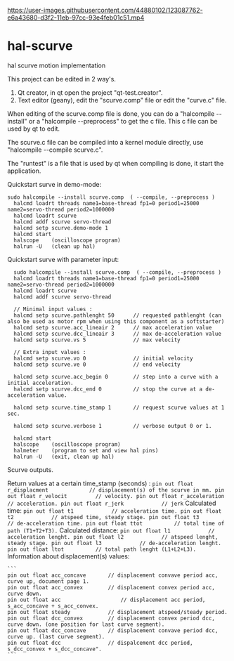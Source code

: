 
https://user-images.githubusercontent.com/44880102/123087762-e6a43680-d3f2-11eb-97cc-93e4feb01c51.mp4

# hal-scurve
hal scurve motion implementation

This project can be edited in 2 way's.
1. Qt creator, in qt open the project "qt-test.creator".
2. Text editor (geany), edit the "scurve.comp" file or edit the "curve.c" file.

When editing of the scurve.comp file is done, you can do a "halcompile --install" or a "halcompile --preprocess" to get the c file.
This c file can be used by qt to edit.

The scurve.c file can be compiled into a kernel module directly, use "halcompile --compile scurve.c".

The "runtest" is a file that is used by qt when compiling is done, it start the application. 

Quickstart surve in demo-mode:
  ```
  sudo halcompile --install scurve.comp  ( --compile, --preprocess )
	halcmd loadrt threads name1=base-thread fp1=0 period1=25000 name2=servo-thread period2=1000000
 	halcmd loadrt scurve
 	halcmd addf scurve servo-thread
 	halcmd setp scurve.demo-mode 1
 	halcmd start
	halscope    (oscilloscope program)
	halrun -U   (clean up hal)
  ```
  
Quickstart surve with parameter input:
  ```
	sudo halcompile --install scurve.comp  ( --compile, --preprocess )
	halcmd loadrt threads name1=base-thread fp1=0 period1=25000 name2=servo-thread period2=1000000
	halcmd loadrt scurve
	halcmd addf scurve servo-thread

	// Minimal input values :
	halcmd setp scurve.pathlenght 50      // requested pathlenght (can also be used as motor rpm when using this component as a softstarter)
	halcmd setp scurve.acc_lineair 2      // max acceleration value
	halcmd setp scurve.dcc_lineair 3      // max de-acceleration value
	halcmd setp scurve.vs 5               // max velocity

	// Extra input values :
	halcmd setp scurve.vo 0               // initial velocity
	halcmd setp scurve.ve 0               // end velocity

	halcmd setp scurve.acc_begin 0        // step into a curve with a initial acceleration.
	halcmd setp scurve.dcc_end 0          // stop the curve at a de-acceleration value. 

	halcmd setp scurve.time_stamp 1       // request scurve values at 1 sec.

	halcmd setp scurve.verbose 1          // verbose output 0 or 1.

	halcmd start
	halscope    (oscilloscope program)
	halmeter    (program to set and view hal pins)
	halrun -U   (exit, clean up hal)
  ```

Scurve outputs.

Return values at a certain time_stamp (seconds) :
	```
	pin out float r_displacment   	    	// displacement(s) of the scurve in mm.
	pin out float r_velocit			// velocity.
	pin out float r_acceleration  	    	// acceleration.
	pin out float r_jerk			// jerk
	```
Calculated time:
	```
	pin out float t1			// acceleration time.
	pin out float t2			// atspeed time, steady stage.
	pin out float t3			// de-acceleration time.
	pin out float ttot			// total time of path (T1+T2+T3).
	```
Calculated distance:
	```
	pin out float l1			// acceleration lenght.
	pin out float l2			// atspeed lenght, steady stage.
	pin out float l3			// de-acceleration lenght.
	pin out float ltot			// total path lenght (L1+L2+L3).
	```
Information about displacement(s) values:

	```
	pin out float acc_concave  		// displacement convave period acc, curve up, document page 1.
	pin out float acc_convex   		// displacement convex period acc, curve down.
	pin out float acc           		// displacement acc period, s_acc_concave + s_acc_convex.
	pin out float steady       		// displacement atspeed/steady period.
	pin out float dcc_convex   		// displacement convex period dcc, curve down. (one position for last curve segment).
	pin out float dcc_concave  		// displacement convave period dcc, curve up. (last curve segment).
	pin out float dcc          		// dispalcement dcc period, s_dcc_convex + s_dcc_concave".
	```
